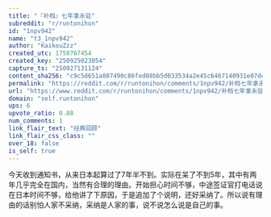 ```yaml
---
title: "『补档』七年拿永驻"
subreddit: "r/runtonihon"
id: "1npv942"
name: "t3_1npv942"
author: "KaikouZzz"
created_utc: 1758767454
created_key: "250925023054"
capture_ts: "250927131124"
content_sha256: "c9c5d651a807490c86fed88bb5d033534a2e45c6467140931e07ded28454e1c3"
permalink: "https://reddit.com/r/runtonihon/comments/1npv942/补档七年拿永驻/"
url: "https://www.reddit.com/r/runtonihon/comments/1npv942/补档七年拿永驻/"
domain: "self.runtonihon"
ups: 6
upvote_ratio: 0.88
num_comments: 1
link_flair_text: "经典回顾"
link_flair_css_class: ""
over_18: false
is_self: true
---
```


<div class="md">

今天收到通知书，从来日本起算过了7年半不到。实际在呆了不到5年，其中有两年几乎完全在国内，当然有合理的理由。开始担心时间不够，中途签证官打电话说在日本时间不够，给他讲了下原因，于是追加了个说明，还好采纳了。所以说有理由的话别怕人家不采纳，采纳是人家的事，说不说怎么说是自己的事。

</div>
